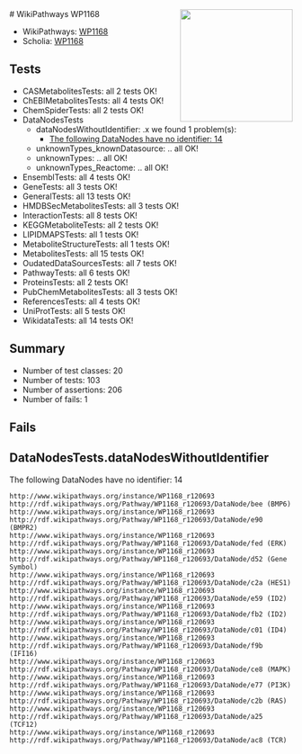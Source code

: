 <img style="float: right; width: 200px" src="https://upload.wikimedia.org/wikipedia/commons/thumb/8/83/Wplogo_with_text_500.png/640px-Wplogo_with_text_500.png" />
# WikiPathways WP1168

* WikiPathways: [WP1168](https://new.wikipathways.org/pathways/WP1168)
* Scholia: [WP1168](https://scholia.toolforge.org/wikipathways/WP1168)
## Tests
* CASMetabolitesTests: all 2 tests OK!
* ChEBIMetabolitesTests: all 4 tests OK!
* ChemSpiderTests: all 2 tests OK!
* DataNodesTests
    * dataNodesWithoutIdentifier: .x we found 1 problem(s):
        * [The following DataNodes have no identifier: 14](#8792c494)
    * unknownTypes_knownDatasource: .. all OK!
    * unknownTypes: .. all OK!
    * unknownTypes_Reactome: .. all OK!
* EnsemblTests: all 4 tests OK!
* GeneTests: all 3 tests OK!
* GeneralTests: all 13 tests OK!
* HMDBSecMetabolitesTests: all 3 tests OK!
* InteractionTests: all 8 tests OK!
* KEGGMetaboliteTests: all 2 tests OK!
* LIPIDMAPSTests: all 1 tests OK!
* MetaboliteStructureTests: all 1 tests OK!
* MetabolitesTests: all 15 tests OK!
* OudatedDataSourcesTests: all 7 tests OK!
* PathwayTests: all 6 tests OK!
* ProteinsTests: all 2 tests OK!
* PubChemMetabolitesTests: all 3 tests OK!
* ReferencesTests: all 4 tests OK!
* UniProtTests: all 5 tests OK!
* WikidataTests: all 14 tests OK!


## Summary

* Number of test classes: 20
* Number of tests: 103
* Number of assertions: 206
* Number of fails: 1

## Fails

<a name="8792c494" />

## DataNodesTests.dataNodesWithoutIdentifier

The following DataNodes have no identifier: 14
```
http://www.wikipathways.org/instance/WP1168_r120693 http://rdf.wikipathways.org/Pathway/WP1168_r120693/DataNode/bee (BMP6)
http://www.wikipathways.org/instance/WP1168_r120693 http://rdf.wikipathways.org/Pathway/WP1168_r120693/DataNode/e90 (BMPR2)
http://www.wikipathways.org/instance/WP1168_r120693 http://rdf.wikipathways.org/Pathway/WP1168_r120693/DataNode/fed (ERK)
http://www.wikipathways.org/instance/WP1168_r120693 http://rdf.wikipathways.org/Pathway/WP1168_r120693/DataNode/d52 (Gene Symbol)
http://www.wikipathways.org/instance/WP1168_r120693 http://rdf.wikipathways.org/Pathway/WP1168_r120693/DataNode/c2a (HES1)
http://www.wikipathways.org/instance/WP1168_r120693 http://rdf.wikipathways.org/Pathway/WP1168_r120693/DataNode/e59 (ID2)
http://www.wikipathways.org/instance/WP1168_r120693 http://rdf.wikipathways.org/Pathway/WP1168_r120693/DataNode/fb2 (ID2)
http://www.wikipathways.org/instance/WP1168_r120693 http://rdf.wikipathways.org/Pathway/WP1168_r120693/DataNode/c01 (ID4)
http://www.wikipathways.org/instance/WP1168_r120693 http://rdf.wikipathways.org/Pathway/WP1168_r120693/DataNode/f9b (IFI16)
http://www.wikipathways.org/instance/WP1168_r120693 http://rdf.wikipathways.org/Pathway/WP1168_r120693/DataNode/ce8 (MAPK)
http://www.wikipathways.org/instance/WP1168_r120693 http://rdf.wikipathways.org/Pathway/WP1168_r120693/DataNode/e77 (PI3K)
http://www.wikipathways.org/instance/WP1168_r120693 http://rdf.wikipathways.org/Pathway/WP1168_r120693/DataNode/c2b (RAS)
http://www.wikipathways.org/instance/WP1168_r120693 http://rdf.wikipathways.org/Pathway/WP1168_r120693/DataNode/a25 (TCF12)
http://www.wikipathways.org/instance/WP1168_r120693 http://rdf.wikipathways.org/Pathway/WP1168_r120693/DataNode/ac8 (TCR)
```

